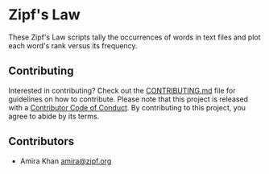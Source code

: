 # Zipf's Law

These Zipf's Law scripts tally the occurrences of words in text
files and plot each word's rank versus its frequency.

## Contributing

Interested in contributing?
Check out the [CONTRIBUTING.md](./CONTRIBUTING.md)
file for guidelines on how to contribute.
Please note that this project is released with a
[Contributor Code of Conduct](./CODE_OF_CONDUCT.md).
By contributing to this project,
you agree to abide by its terms.

## Contributors

- Amira Khan <amira@zipf.org>

